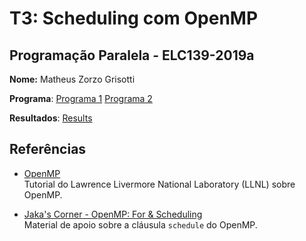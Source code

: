 # T3: Scheduling com OpenMP


## Programação Paralela - ELC139-2019a

**Nome:** Matheus Zorzo Grisotti

**Programa**: [Programa 1](/trabalhos/t4/fractalOpenMP/fractalpar1.cpp)
              [Programa 2](/trabalhos/t4/fractalOpenMP/fractalpar2.cpp)

**Resultados**: [Results](/trabalhos/t4/fractalOpenMP/Output)


  ## Referências

- [OpenMP](https://computing.llnl.gov/tutorials/openMP/)  
  Tutorial do Lawrence Livermore National Laboratory (LLNL) sobre OpenMP.

- [Jaka's Corner - OpenMP: For & Scheduling](http://jakascorner.com/blog/2016/06/omp-for-scheduling.html)  
  Material de apoio sobre a cláusula ```schedule``` do OpenMP.
